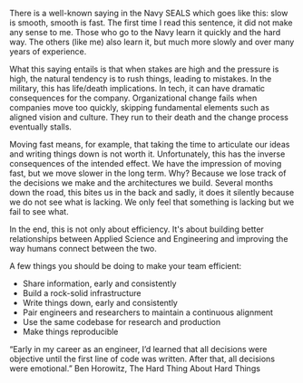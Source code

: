 There is a well-known saying in the Navy SEALS which goes like this: slow is smooth, smooth is fast.  The first time I read this sentence, it did not make any sense to me.  Those who go to the Navy learn it quickly and the hard way.  The others (like me) also learn it, but much more slowly and over many years of experience. 


What this saying entails is that when stakes are high and the pressure is high, the natural tendency is to rush things, leading to mistakes.  In the military, this has life/death implications.  In tech, it can have dramatic consequences for the company.  Organizational change fails when companies move too quickly, skipping fundamental elements such as aligned vision and culture. They run to their death and the change process eventually stalls. 

 

Moving fast means, for example, that taking the time to articulate our ideas and writing things down is not worth it. Unfortunately, this has the inverse consequences of the intended effect.  We have the impression of moving fast, but we move slower in the long term.  Why?  Because we lose track of the decisions we make and the architectures we build.  Several months down the road, this bites us in the back and sadly, it does it silently because we do not see what is lacking.  We only feel that something is lacking but we fail to see what. 

 

In the end, this is not only about efficiency.  It's about building better relationships between Applied Science and Engineering and improving the way humans connect between the two. 

 

A few things you should be doing to make your team efficient: 

- Share information, early and consistently 
- Build a rock-solid infrastructure 
- Write things down, early and consistently 
- Pair engineers and researchers to maintain a continuous alignment 
- Use the same codebase for research and production 
- Make things reproducible 

 

“Early in my career as an engineer, I’d learned that all decisions were objective until the first line of code was written. After that, all decisions were emotional.” Ben Horowitz, The Hard Thing About Hard Things 